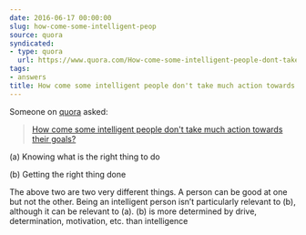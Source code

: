 ```yaml
---
date: 2016-06-17 00:00:00
slug: how-come-some-intelligent-peop
source: quora
syndicated:
- type: quora
  url: https://www.quora.com/How-come-some-intelligent-people-dont-take-much-action-towards-their-goals/answer/Roy-Tang
tags:
- answers
title: How come some intelligent people don't take much action towards their goals?
---
```


Someone on [quora](https://quora.com) asked:

> [How come some intelligent people don't take much action towards their goals?](https://www.quora.com/How-come-some-intelligent-people-dont-take-much-action-towards-their-goals/answer/Roy-Tang)


(a) Knowing what is the right thing to do

(b) Getting the right thing done

The above two are two very different things. A person can be good at one but not the other. Being an intelligent person isn’t particularly relevant to (b), although it can be relevant to (a). (b) is more determined by drive, determination, motivation, etc. than intelligence